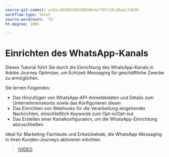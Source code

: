 ```yaml
---
source-git-commit: ac61c4d30929b559826b4a770fc10c26aec74830
workflow-type: tm+mt
source-wordcount: '72'
ht-degree: 100%

---
```

# Einrichten des WhatsApp-Kanals

Dieses Tutorial führt Sie durch die Einrichtung des WhatsApp-Kanals in Adobe Journey Optimizer, um Echtzeit-Messaging für geschäftliche Zwecke zu ermöglichen.

Sie lernen Folgendes:

* Das Hinzufügen von WhatsApp-API-Anmeldedaten und Details zum Unternehmenskonto sowie das Konfigurieren dieser.
* Das Einrichten von Webhooks für die Verarbeitung eingehender Nachrichten, einschließlich Keywords zum Opt-in/Opt-out.
* Das Erstellen einer Kanalkonfiguration, um die WhatsApp-Einrichtung abzuschließen.

Ideal für Marketing-Fachleute und Entwickelnde, die WhatsApp-Messaging in ihren Kunden-Journeys aktivieren möchten.

>[!VIDEO](https://video.tv.adobe.com/v/3470277/?learn=on&enablevpops&captions=ger)
